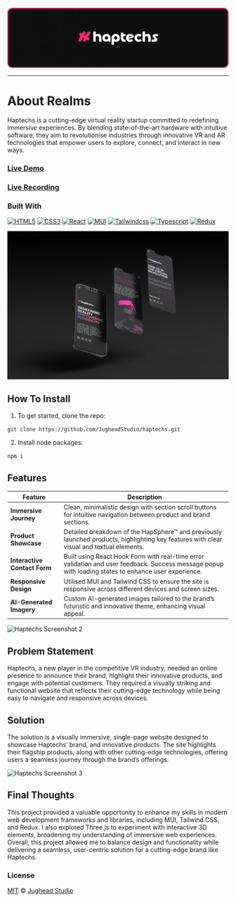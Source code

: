 ![Haptechs Header Image](https://github.com/JugheadStudio/Github-assets/blob/main/Haptechs/Banner.png?raw=true)

- - - -

# About Realms

Haptechs is a cutting-edge virtual reality startup committed to redefining immersive experiences. By blending state-of-the-art hardware with intuitive software, they aim to revolutionise industries through innovative VR and AR technologies that empower users to explore, connect, and interact in new ways.

### [Live Demo](https://haptechs.netlify.app/)
### [Live Recording](https://drive.google.com/file/d/1Y81fcWxqCAiPb-d3iTBEDa7OzHopYwUZ/view?usp=sharing)


### Built With
[![HTML5](https://img.shields.io/badge/HTML5-E34F26?style=for-the-badge&logo=html5&logoColor=white)](https://www.w3.org/html/)
[![CSS3](https://img.shields.io/badge/CSS3-1572B6?style=for-the-badge&logo=css3&logoColor=white)](https://www.w3.org/Style/CSS/Overview.en.html)
[![React](https://img.shields.io/badge/react-blue?style=for-the-badge&logo=react)](https://react.dev/)
[![MUI](https://img.shields.io/badge/Mui-3b82f6?style=for-the-badge&logo=mui&logoColor=white)](https://mui.com/)
[![Tailwindcss](https://img.shields.io/badge/tailwindcss-323330?style=for-the-badge&logo=tailwindcss)](https://tailwindcss.com/)
[![Typescript](https://img.shields.io/badge/Typescript-323330?style=for-the-badge&logo=typescript&logoColor=F7DF1E)](https://www.typescriptlang.org/)
[![Redux](https://img.shields.io/badge/Redux-323330?style=for-the-badge&logo=redux&logoColor=F7DF1E)](https://redux.js.org/)

![Haptechs Screenshot](https://github.com/JugheadStudio/Github-assets/blob/main/Haptechs/mockup1.jpg?raw=true)

## How To Install

1. To get started, clone the repo:

```
git clone https://github.com/JugheadStudio/haptechs.git
```

2. Install node packages:
```
npm i
```


## Features

| Feature            | Description                                                                 |
| ------------------ | --------------------------------------------------------------------------- |
| **Immersive Journey**   | Clean, minimalistic design with section scroll buttons for intuitive navigation between product and brand sections. |
| **Product Showcase**     | Detailed breakdown of the HapSphere™ and previously launched products, highlighting key features with clear visual and textual elements. |
| **Interactive Contact Form**   | Built using React Hook Form with real-time error validation and user feedback. Success message popup with loading states to enhance user experience. |
| **Responsive Design** | Utilised MUI and Tailwind CSS to ensure the site is responsive across different devices and screen sizes. |
| **AI-Generated Imagery**      | Custom AI-generated images tailored to the brand’s futuristic and innovative theme, enhancing visual appeal. |

![Haptechs Screenshot 2](https://github.com/JugheadStudio/Github-assets/blob/main/Haptechs/mockup4.png?raw=true)

## Problem Statement

Haptechs, a new player in the competitive VR industry, needed an online presence to announce their brand, highlight their innovative products, and engage with potential customers. They required a visually striking and functional website that reflects their cutting-edge technology while being easy to navigate and responsive across devices.

## Solution

The solution is a visually immersive, single-page website designed to showcase Haptechs’ brand, and innovative products. The site highlights their flagship products, along with other cutting-edge technologies, offering users a seamless journey through the brand’s offerings.

![Haptechs Screenshot 3](https://github.com/JugheadStudio/Github-assets/blob/main/Haptechs/mockup2.png?raw=true)

## Final Thoughts

This project provided a valuable opportunity to enhance my skills in modern web development frameworks and libraries, including MUI, Tailwind CSS, and Redux. I also explored Three.js to experiment with interactive 3D elements, broadening my understanding of immersive web experiences. Overall, this project allowed me to balance design and functionality while delivering a seamless, user-centric solution for a cutting-edge brand like Haptechs.

### License
[MIT](LICENSE) © [Jughead Studio](https://github.com/JugheadStudio)
